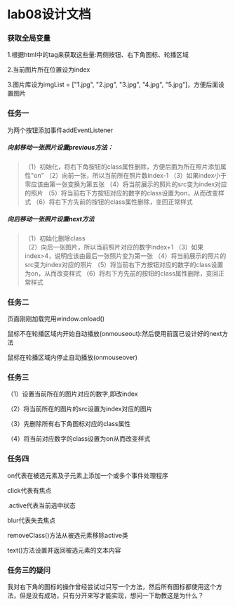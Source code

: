 # lab08设计文档

### 获取全局变量

1.根据html中的tag来获取这些量:两侧按钮、右下角图标、轮播区域

2.当前图片所在位置设为index

3.图片库设为imgList = ["1.jpg", "2.jpg", "3.jpg", "4.jpg", "5.jpg"]，方便后面设置图片


### 任务一

为两个按钮添加事件addEventListener

##### 向前移动一张照片设置previous方法：

>（1）初始化，将右下角按钮的class属性删除，方便后面为所在照片添加属性"on"
（2）向前一张，所以当前所在照片数index-1
（3）如果index小于零应该由第一张变换为第五张
（4）将当前展示的照片的src变为index对应的照片
（5）将当前右下方按钮对应的数字的class设置为on，从而改变样式
（6）将右下方先前的按钮的class属性删除，变回正常样式 


##### 向后移动一张照片设置next方法


>（1）初始化删除class		
（2）向后一张图片，所以当前照片对应的数字index+1
（3）如果index>4，说明应该由最后一张照片变为第一张
（4）将当前展示的照片的src变为index对应的照片
（5）将当前右下方按钮对应的数字的class设置为on，从而改变样式
（6）将右下方先前的按钮的class属性删除，变回正常样式




### 任务二

页面刚刚加载完用window.onload()

鼠标不在轮播区域内开始自动播放(onmouseout):然后使用前面已设计好的next方法

鼠标在轮播区域内停止自动播放(onmouseover)


### 任务三

（1）设置当前所在的图片对应的数字,即改index

（2）将当前所在的图片的src设置为index对应的图片

（3）先删除所有右下角图标对应的class属性

（4）将当前对应数字的class设置为on从而改变样式


### 任务四

on代表在被选元素及子元素上添加一个或多个事件处理程序

click代表有焦点

.active代表当前选中状态

blur代表失去焦点

removeClass()方法从被选元素移除active类

text()方法设置并返回被选元素的文本内容




### 任务三的疑问

我对右下角的图标的操作曾经尝试过只写一个方法，然后所有图标都使用这个方法，但是没有成功，只有分开来写才能实现，想问一下助教这是为什么？

